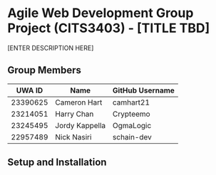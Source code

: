 # Agile Web Development Group Project (CITS3403) - [TITLE TBD]

[ENTER DESCRIPTION HERE]

## Group Members

| **UWA ID** | **Name**   | **GitHub Username** |
|------------|------------|---------------------|
| 23390625      | Cameron Hart    | camhart21  |
| 23214051      | Harry Chan      | Crypteemo  |
| 23245495      | Jordy Kappella  | OgmaLogic  |
| 22957489      | Nick Nasiri     | schain-dev |


## Setup and Installation
